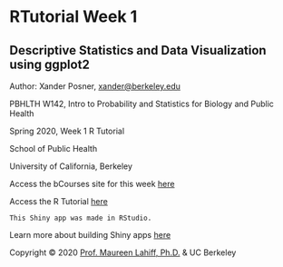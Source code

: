 # RTutorial Week 1
## Descriptive Statistics and Data Visualization using ggplot2
<p>Author: Xander Posner, <a href="mailto:xander@berkeley.edu?subject=PHW142">xander@berkeley.edu</a></p>

<p>PBHLTH  W142, Intro to Probability and Statistics for Biology and Public Health</p>
<p>Spring 2020, Week 1 R Tutorial</p>
<p>School of Public Health</p>
<p>University of California, Berkeley</p>


<p>Access the bCourses site for this week <a href="https://bcourses.berkeley.edu/courses/1492482/pages/week-1">here</a></p>

<p>Access the R Tutorial <a href="https://xandersph.shinyapps.io/RTutorial-Week1/">here</a></p>

	This Shiny app was made in RStudio.
	
<p>Learn more about building Shiny apps <a href="https://docs.rstudio.com/shinyapps.io/">here</a></p>

<p>Copyright © 2020 <a href="mailto:lahiff@berkeley.edu?subject=OOMPHstat">Prof. Maureen Lahiff, Ph.D.</a> & UC Berkeley</p>
